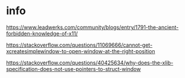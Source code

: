 # info

https://www.leadwerks.com/community/blogs/entry/1791-the-ancient-forbidden-knowledge-of-x11/

https://stackoverflow.com/questions/11069666/cannot-get-xcreatesimplewindow-to-open-window-at-the-right-position

https://stackoverflow.com/questions/40425634/why-does-the-xlib-specification-does-not-use-pointers-to-struct-window

